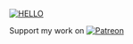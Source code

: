 [![HELLO](https://filebox.tymoon.eu//file/TWpZNU5nPT0=)](https://shinmera.com)

Support my work on
<a href="https://patreon.com/shinmera">
  <img alt="Patreon" src="https://filebox.tymoon.eu//file/TWpjeU9RPT0=" />
</a>
